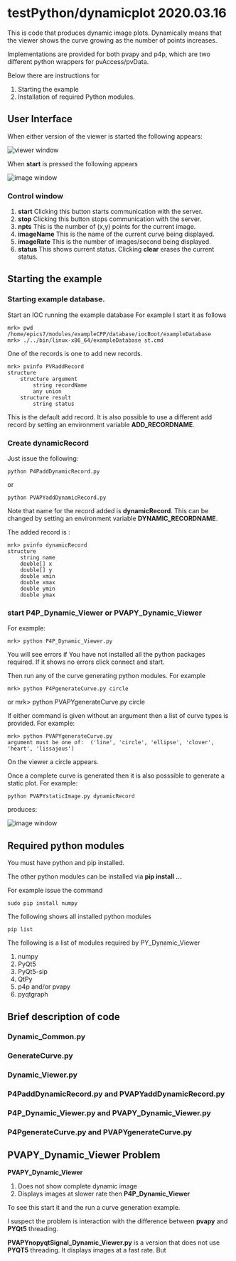 # testPython/dynamicplot 2020.03.16

This is code that produces dynamic image plots.
Dynamically means that the viewer shows the curve growing as the number of points increases.

Implementations are provided for both pvapy and p4p,
which are two different python wrappers for pvAccess/pvData.

Below there are instructions for

1) Starting the example
2) Installation of required Python modules.

## User Interface

When either version of the viewer is started the following appears:

![viewer window](viewer.png)

When **start** is pressed the following appears

![image window](image.png)

### Control window

1) **start**
Clicking this button starts communication with the server.
2) **stop**
Clicking this button stops communication with the server.
3) **npts**
This is the number of (x,y) points for the current image.
4) **imageName**
This is the name of the current curve being displayed.
5) **imageRate**
This is the number of images/second being displayed.
6) **status**
This shows current status.
Clicking **clear** erases the current status.

## Starting the example

### Starting example database.

Start an IOC running the example database
For example I start it as follows

    mrk> pwd
    /home/epics7/modules/exampleCPP/database/iocBoot/exampleDatabase
    mrk> ./../bin/linux-x86_64/exampleDatabase st.cmd

One of the records is one to add new records.

    mrk> pvinfo PVRaddRecord
    structure
        structure argument
            string recordName
            any union
        structure result
            string status

This is the default add record.
It is also possible to use a different add record by setting an environment variable **ADD_RECORDNAME**.


### Create dynamicRecord

Just issue the following:

    python P4PaddDynamicRecord.py

or

    python PVAPYaddDynamicRecord.py


Note that name for the record added is **dynamicRecord**.
This can be changed by setting an environment variable **DYNAMIC_RECORDNAME**.

The added record is :

    mrk> pvinfo dynamicRecord
    structure
        string name
        double[] x
        double[] y
        double xmin
        double xmax
        double ymin
        double ymax


### start P4P_Dynamic_Viewer or PVAPY_Dynamic_Viewer

For example:

    mrk> python P4P_Dynamic_Viewer.py

You will see errors if You have not installed all the python packages required.
If it shows no errors click connect and start.

Then run any of the curve generating python modules. For example

    mrk> python P4PgenerateCurve.py circle

or
    mrk> python PVAPYgenerateCurve.py circle

If either command is given without an argument then a list of curve types is provided.
For example:

    mrk> python PVAPYgenerateCurve.py
    argument must be one of:  ('line', 'circle', 'ellipse', 'clover', 'heart', 'lissajous')


On the viewer a circle appears.

Once a complete curve is generated then it is also posssible to generate a static plot.
For example:

    python PVAPYstaticImage.py dynamicRecord

produces:

![image window](staticimage.png)


## Required python modules

You must have python and pip installed.

The other python modules can be installed via **pip install ...**

For example issue the command

    sudo pip install numpy

The following shows all installed python modules

    pip list

The following is a list of modules required by PY_Dynamic_Viewer

1) numpy
2) PyQt5
3) PyQt5-sip
4) QtPy
5) p4p and/or pvapy
6) pyqtgraph



## Brief description of code

### Dynamic_Common.py

### GenerateCurve.py

### Dynamic_Viewer.py

### P4PaddDynamicRecord.py and PVAPYaddDynamicRecord.py

### P4P_Dynamic_Viewer.py and PVAPY_Dynamic_Viewer.py

### P4PgenerateCurve.py and PVAPYgenerateCurve.py


## PVAPY_Dynamic_Viewer Problem

**PVAPY_Dynamic_Viewer**

1) Does not show complete dynamic image
2) Displays images at slower rate then **P4P_Dynamic_Viewer**

To see this start it and the run a curve generation example.

I suspect the problem is interaction with the difference between **pvapy** and **PYQt5** threading.

**PVAPYnopyqtSignal_Dynamic_Viewer.py** is a version that does not use **PYQT5** threading.
It displays images at a fast rate.
But 


